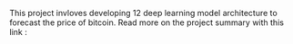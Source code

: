 This project invloves developing 12 deep learning model architecture to forecast the price of bitcoin.
Read more on the project summary with this link : 
